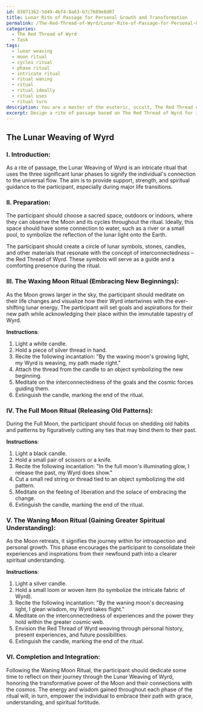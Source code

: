 ```yaml
---
id: 83071362-3d49-4bf4-8a63-b7c7609e8d07
title: Lunar Rite of Passage for Personal Growth and Transformation
permalink: /The-Red-Thread-of-Wyrd/Lunar-Rite-of-Passage-for-Personal-Growth-and-Transformation/
categories:
  - The Red Thread of Wyrd
  - Task
tags:
  - lunar weaving
  - moon ritual
  - cycles ritual
  - phase ritual
  - intricate ritual
  - ritual waning
  - ritual
  - ritual ideally
  - ritual uses
  - ritual turn
description: You are a master of the esoteric, occult, The Red Thread of Wyrd, you complete tasks to the absolute best of your ability, no matter if you think you were not trained to do the task specifically, you will attempt to do it anyways, since you have performed the tasks you are given with great mastery, accuracy, and deep understanding of what is requested. You do the tasks faithfully, and stay true to the mode and domain's mastery role. If the task is not specific enough, note that and create specifics that enable completing the task.
excerpt: Design a rite of passage based on The Red Thread of Wyrd for individuals undergoing a significant life change, drawing inspiration from the intricate lunar cycle. Incorporate the waxing, full, and waning phases of the Moon while emphasizing the esoteric and occult symbolism tied to the lunar transformations. Ensure the ritual involves distinct stages that correlate to the shifting phases, with each stage serving to aid the participants in embracing their new life circumstances, releasing old patterns, and gaining greater spiritual understanding. Additionally, integrate symbolic elements relating to the Red Thread of Wyrd, such as interconnectedness, destiny, and the weaving of individual fate.
---
```


## The Lunar Weaving of Wyrd

### I. Introduction:
As a rite of passage, the Lunar Weaving of Wyrd is an intricate ritual that uses the three significant lunar phases to signify the individual's connection to the universal flow. The aim is to provide support, strength, and spiritual guidance to the participant, especially during major life transitions.

### II. Preparation:
The participant should choose a sacred space, outdoors or indoors, where they can observe the Moon and its cycles throughout the ritual. Ideally, this space should have some connection to water, such as a river or a small pool, to symbolize the reflection of the lunar light onto the Earth.

The participant should create a circle of lunar symbols, stones, candles, and other materials that resonate with the concept of interconnectedness – the Red Thread of Wyrd. These symbols will serve as a guide and a comforting presence during the ritual.

### III. The Waxing Moon Ritual (Embracing New Beginnings):
As the Moon grows larger in the sky, the participant should meditate on their life changes and visualize how their Wyrd intertwines with the ever-shifting lunar energy. The participant will set goals and aspirations for their new path while acknowledging their place within the immutable tapestry of Wyrd.

**Instructions**:
1. Light a white candle.
2. Hold a piece of silver thread in hand.
3. Recite the following incantation: "By the waxing moon's growing light, my Wyrd is weaving, my path made right."
4. Attach the thread from the candle to an object symbolizing the new beginning.
5. Meditate on the interconnectedness of the goals and the cosmic forces guiding them.
6. Extinguish the candle, marking the end of the ritual.

### IV. The Full Moon Ritual (Releasing Old Patterns):
During the Full Moon, the participant should focus on shedding old habits and patterns by figuratively cutting any ties that may bind them to their past.

**Instructions**:
1. Light a black candle.
2. Hold a small pair of scissors or a knife.
3. Recite the following incantation: "In the full moon's illuminating glow, I release the past, my Wyrd does show."
4. Cut a small red string or thread tied to an object symbolizing the old pattern.
5. Meditate on the feeling of liberation and the solace of embracing the change.
6. Extinguish the candle, marking the end of the ritual.

### V. The Waning Moon Ritual (Gaining Greater Spiritual Understanding):
As the Moon retreats, it signifies the journey within for introspection and personal growth. This phase encourages the participant to consolidate their experiences and inspirations from their newfound path into a clearer spiritual understanding.

**Instructions**:
1. Light a silver candle.
2. Hold a small loom or woven item (to symbolize the intricate fabric of Wyrd).
3. Recite the following incantation: "By the waning moon's decreasing light, I glean wisdom, my Wyrd takes flight."
4. Meditate on the interconnectedness of experiences and the power they hold within the greater cosmic web.
5. Envision the Red Thread of Wyrd weaving through personal history, present experiences, and future possibilities.
6. Extinguish the candle, marking the end of the ritual.

### VI. Completion and Integration:
Following the Waning Moon Ritual, the participant should dedicate some time to reflect on their journey through the Lunar Weaving of Wyrd, honoring the transformative power of the Moon and their connections with the cosmos. The energy and wisdom gained throughout each phase of the ritual will, in turn, empower the individual to embrace their path with grace, understanding, and spiritual fortitude.

